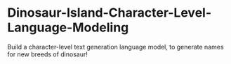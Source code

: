 # Dinosaur-Island-Character-Level-Language-Modeling
Build a character-level text generation language model, to generate names for new breeds of dinosaur! 

